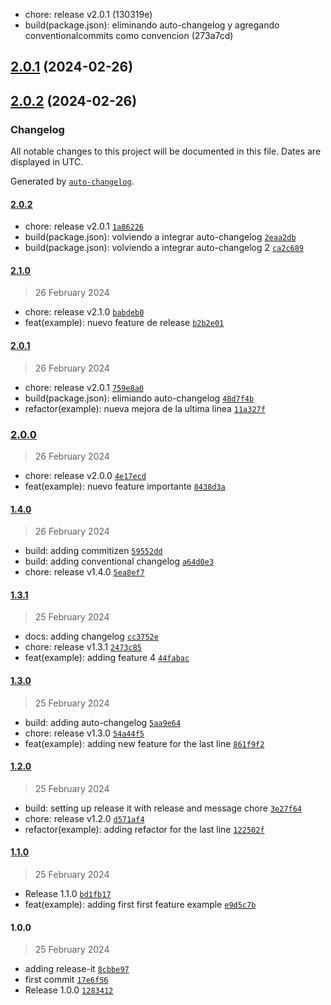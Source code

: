 

* chore: release v2.0.1 (130319e)
* build(package.json): eliminando auto-changelog y agregando conventionalcommits como convencion (273a7cd)

## [2.0.1](https://github.com/carlosxplor/release-it-demo/compare/2.0.2...2.0.1) (2024-02-26)

## [2.0.2](https://github.com/carlosxplor/release-it-demo/compare/2.1.0...2.0.2) (2024-02-26)

### Changelog

All notable changes to this project will be documented in this file. Dates are displayed in UTC.

Generated by [`auto-changelog`](https://github.com/CookPete/auto-changelog).

#### [2.0.2](https://github.com/carlosxplor/release-it-demo/compare/2.1.0...2.0.2)

- chore: release v2.0.1 [`1a86226`](https://github.com/carlosxplor/release-it-demo/commit/1a862267c0c6b667bd7cfb6707844abb0bcb0ca3)
- build(package.json): volviendo a integrar auto-changelog [`2eaa2db`](https://github.com/carlosxplor/release-it-demo/commit/2eaa2dbbba86d5246f317bc21765b5af24a5fd02)
- build(package.json): volviendo a integrar auto-changelog 2 [`ca2c689`](https://github.com/carlosxplor/release-it-demo/commit/ca2c68948069430d46f7af5e32fd1f8e368faf53)

#### [2.1.0](https://github.com/carlosxplor/release-it-demo/compare/2.0.1...2.1.0)

> 26 February 2024

- chore: release v2.1.0 [`babdeb0`](https://github.com/carlosxplor/release-it-demo/commit/babdeb0add87cad050f52456017ee572c89b819d)
- feat(example): nuevo feature de release [`b2b2e01`](https://github.com/carlosxplor/release-it-demo/commit/b2b2e01ab9b7a85626fbb4ab70a56a55b26ce448)

#### [2.0.1](https://github.com/carlosxplor/release-it-demo/compare/2.0.0...2.0.1)

> 26 February 2024

- chore: release v2.0.1 [`759e8a0`](https://github.com/carlosxplor/release-it-demo/commit/759e8a0601ff89ce5c5fb846545e191f5f50de0e)
- build(package.json): elimiando auto-changelog [`48d7f4b`](https://github.com/carlosxplor/release-it-demo/commit/48d7f4b37a8556214b37eb3f8ac8dc0f7193e16e)
- refactor(example): nueva mejora de la ultima linea [`11a327f`](https://github.com/carlosxplor/release-it-demo/commit/11a327f15ee19f83bbdc5cd4c6e70947b2357e38)

### [2.0.0](https://github.com/carlosxplor/release-it-demo/compare/1.4.0...2.0.0)

> 26 February 2024

- chore: release v2.0.0 [`4e17ecd`](https://github.com/carlosxplor/release-it-demo/commit/4e17ecd68330c85d5233376578ee8812e24fecb6)
- feat(example): nuevo feature importante [`8438d3a`](https://github.com/carlosxplor/release-it-demo/commit/8438d3a0e8f52f3b38ad98085b0911190313d789)

#### [1.4.0](https://github.com/carlosxplor/release-it-demo/compare/1.3.1...1.4.0)

> 26 February 2024

- build: adding commitizen [`59552dd`](https://github.com/carlosxplor/release-it-demo/commit/59552dd419b5a0ba073e6b72d4bbc9188ad9a6f5)
- build: adding conventional changelog [`a64d0e3`](https://github.com/carlosxplor/release-it-demo/commit/a64d0e3ecafcc5c86991900dd327dc03bcede1a0)
- chore: release v1.4.0 [`5ea8ef7`](https://github.com/carlosxplor/release-it-demo/commit/5ea8ef7344bab920e8d8a739097dfe644ad68375)

#### [1.3.1](https://github.com/carlosxplor/release-it-demo/compare/1.3.0...1.3.1)

> 25 February 2024

- docs: adding changelog [`cc3752e`](https://github.com/carlosxplor/release-it-demo/commit/cc3752e1c5ee8dbc120f1ad27f60fd681b6dcbd1)
- chore: release v1.3.1 [`2473c85`](https://github.com/carlosxplor/release-it-demo/commit/2473c85387b9f3f91560334871f55a2c2f4c5a9f)
- feat(example): adding feature 4 [`44fabac`](https://github.com/carlosxplor/release-it-demo/commit/44fabaca1bf5fe33924b7de66796fb6f94d760bc)

#### [1.3.0](https://github.com/carlosxplor/release-it-demo/compare/1.2.0...1.3.0)

> 25 February 2024

- build: adding auto-changelog [`5aa9e64`](https://github.com/carlosxplor/release-it-demo/commit/5aa9e642a9866ebda291b47bed9758c95a255d86)
- chore: release v1.3.0 [`54a44f5`](https://github.com/carlosxplor/release-it-demo/commit/54a44f57dde1d7da4be42adc005a84994a6510e2)
- feat(example): adding new feature for the last line [`861f9f2`](https://github.com/carlosxplor/release-it-demo/commit/861f9f2d49d3bf727f98f280f5d86dbfd090fd21)

#### [1.2.0](https://github.com/carlosxplor/release-it-demo/compare/1.1.0...1.2.0)

> 25 February 2024

- build: setting up release it with release and message chore [`3e27f64`](https://github.com/carlosxplor/release-it-demo/commit/3e27f6436384970516b700af5c5f3ad9d54ff526)
- chore: release v1.2.0 [`d571af4`](https://github.com/carlosxplor/release-it-demo/commit/d571af441bd638843d89f3e3a195e504f968de3e)
- refactor(example): adding refactor for the last line [`122502f`](https://github.com/carlosxplor/release-it-demo/commit/122502f64c57ef09b6791432d8e4c0c942ac089b)

#### [1.1.0](https://github.com/carlosxplor/release-it-demo/compare/1.0.0...1.1.0)

> 25 February 2024

- Release 1.1.0 [`bd1fb17`](https://github.com/carlosxplor/release-it-demo/commit/bd1fb17731c6943ec598151bd8a46cf7558d2c6c)
- feat(example): adding first first feature example [`e9d5c7b`](https://github.com/carlosxplor/release-it-demo/commit/e9d5c7bb51d7fb8dfceb783aa35041a9c4a8525e)

#### 1.0.0

> 25 February 2024

- adding release-it [`8cbbe97`](https://github.com/carlosxplor/release-it-demo/commit/8cbbe97ee920b9d6cba79a5baf0d59ff133c5faa)
- first commit [`17e6f56`](https://github.com/carlosxplor/release-it-demo/commit/17e6f56e52c430c948130e6d7b37ec9a06f9df37)
- Release 1.0.0 [`1283412`](https://github.com/carlosxplor/release-it-demo/commit/12834125660ea34d2c5dc11b7e4bf33cf6635a01)
